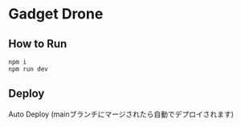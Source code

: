 # Gadget Drone

## How to Run

```
npm i
npm run dev
```

## Deploy

Auto Deploy (mainブランチにマージされたら自動でデプロイされます)

